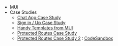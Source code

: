 - MUI
- Case Studies
  - [Chat App Case Study](https://github.com/piyush-eon/mern-chat-app)
  - [Sign in / Up Case Study](https://gist.github.com/vaish567/861e88d0e7f13cb00ef88767cd2f8d0f)
  - [Handy Templates from MUI](https://github.com/mui/material-ui/tree/v5.11.0/docs/data/material/getting-started/templates)
  - [Protected Routes Case Study](https://blog.logrocket.com/complete-guide-authentication-with-react-router-v6/)
  - [Protected Routes Case Study 2](https://ui.dev/react-router-protected-routes-authentication) : [CodeSandbox](https://codesandbox.io/s/react-router-v6-auth-demo-updated-t28l48)
